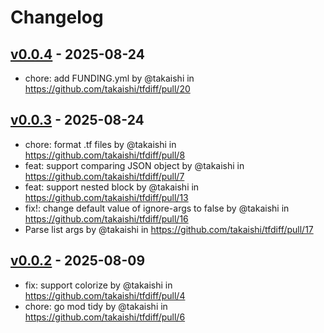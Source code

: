 # Changelog

## [v0.0.4](https://github.com/takaishi/tfdiff/compare/v0.0.3...v0.0.4) - 2025-08-24
- chore: add FUNDING.yml by @takaishi in https://github.com/takaishi/tfdiff/pull/20

## [v0.0.3](https://github.com/takaishi/tfdiff/compare/v0.0.2...v0.0.3) - 2025-08-24
- chore: format .tf files by @takaishi in https://github.com/takaishi/tfdiff/pull/8
- feat: support comparing JSON object by @takaishi in https://github.com/takaishi/tfdiff/pull/7
- feat: support nested block by @takaishi in https://github.com/takaishi/tfdiff/pull/13
- fix!: change default value of ignore-args to false by @takaishi in https://github.com/takaishi/tfdiff/pull/16
- Parse list args by @takaishi in https://github.com/takaishi/tfdiff/pull/17

## [v0.0.2](https://github.com/takaishi/tfdiff/compare/v0.0.1...v0.0.2) - 2025-08-09
- fix: support colorize by @takaishi in https://github.com/takaishi/tfdiff/pull/4
- chore: go mod tidy by @takaishi in https://github.com/takaishi/tfdiff/pull/6
